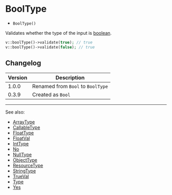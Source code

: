 # BoolType

- `BoolType()`

Validates whether the type of the input is [boolean](http://php.net/types.boolean).

```php
v::boolType()->validate(true); // true
v::boolType()->validate(false); // true
```

## Changelog

Version | Description
--------|-------------
  1.0.0 | Renamed from `Bool` to `BoolType`
  0.3.9 | Created as `Bool`

***
See also:

- [ArrayType](ArrayType.md)
- [CallableType](CallableType.md)
- [FloatType](FloatType.md)
- [FloatVal](FloatVal.md)
- [IntType](IntType.md)
- [No](No.md)
- [NullType](NullType.md)
- [ObjectType](ObjectType.md)
- [ResourceType](ResourceType.md)
- [StringType](StringType.md)
- [TrueVal](TrueVal.md)
- [Type](Type.md)
- [Yes](Yes.md)
